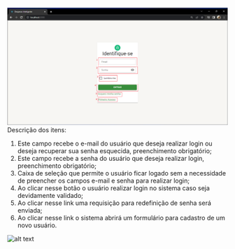![alt text](https://github.com/alexfariakof/app-despesas-anyware/blob/main/.documentos/.Telas/login.png)
Descrição dos itens:
1.	Este campo recebe o e-mail do usuário que deseja realizar login ou deseja recuperar sua senha esquecida, preenchimento obrigatório;
2.	Este campo recebe a senha do usuário que deseja realizar login, preenchimento obrigatório;
3.	Caixa de seleção que permite o usuário ficar logado sem a necessidade de preencher os campos e-mail e senha para realizar login;
4.	Ao clicar nesse botão o usuário realizar login no sistema caso seja devidamente validado;
5.	Ao clicar nesse link uma requisição para redefinição de senha será enviada;
6.	Ao clicar nesse link o sistema abrirá um formulário para cadastro de um novo usuário.



![alt text](https://youtu.be/rpyBqvYmuiQ)